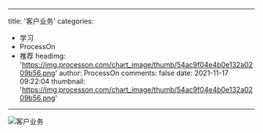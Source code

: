 
---
title: '客户业务'
categories: 
 - 学习
 - ProcessOn
 - 推荐
headimg: 'https://img.processon.com/chart_image/thumb/54ac9f04e4b0e132a0209b56.png'
author: ProcessOn
comments: false
date: 2021-11-17 09:22:04
thumbnail: 'https://img.processon.com/chart_image/thumb/54ac9f04e4b0e132a0209b56.png'
---

<div>   
<img class="thumb" alt="客户业务" src="https://img.processon.com/chart_image/thumb/54ac9f04e4b0e132a0209b56.png" referrerpolicy="no-referrer">
<p></p>  
</div>
            